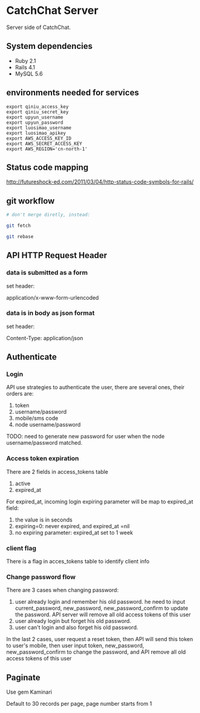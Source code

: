 # CatchChat Server

Server side of CatchChat.

## System dependencies

* Ruby 2.1
* Rails 4.1
* MySQL 5.6

## environments needed for services

```shell
export qiniu_access_key
export qiniu_secret_key
export upyun_username
export upyun_password
export luosimao_username
export luosimao_apikey
export AWS_ACCESS_KEY_ID
export AWS_SECRET_ACCESS_KEY
export AWS_REGION='cn-north-1'
```

## Status code mapping
http://futureshock-ed.com/2011/03/04/http-status-code-symbols-for-rails/

## git workflow

```bash
# don't merge diretly, instead:

git fetch

git rebase
```

## API HTTP Request Header
### data is submitted as a form
set header:

application/x-www-form-urlencoded

### data is in body as json format
set header:

Content-Type: application/json
## Authenticate

### Login
API use strategies to authenticate the user, there are several ones, their
orders are:

1. token
1. username/password
1. mobile/sms code
1. node username/password

TODO: need to generate new password for user when the node username/password
matched.

### Access token expiration

There are 2 fields in access\_tokens table

1. active
1. expired\_at

For expired\_at, incoming login expiring parameter will be map to expired\_at
field:

1. the value is in seconds
1. expiring=0: never expired, and expired\_at =nil
1. no expiring parameter: expired\_at set to 1 week

### client flag
There is a flag in acces\_tokens table to identify client info

### Change password flow

There are 3 cases when changing password:

1. user already login and remember his old password. he need to input
   current\_password, new\_password, new\_password\_confirm to update the password. API
   server will remove all old access tokens of this user
1. user already login but forget his old password.  
1. user can't login and also forget his old password.

In the last 2 cases, user request a reset token, then API will send this token
to user's mobile, then user input token, new\_password, new\_password\_confirm to
change the password, and API remove all old access tokens of this user
  
## Paginate
Use gem Kaminari 

Default to 30 records per page, page number starts from 1

